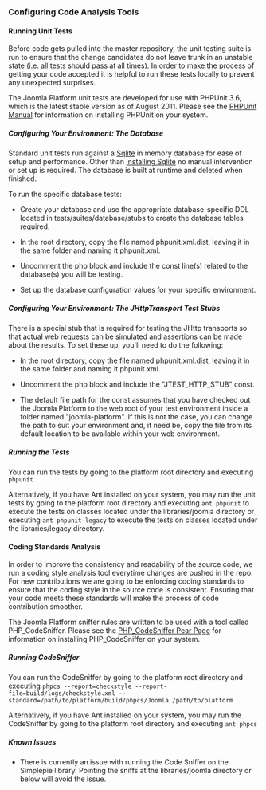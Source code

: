 ### Configuring Code Analysis Tools

#### Running Unit Tests

Before code gets pulled into the master repository, the unit testing
suite is run to ensure that the change candidates do not leave trunk in
an unstable state (i.e. all tests should pass at all times). In order to
make the process of getting your code accepted it is helpful to run
these tests locally to prevent any unexpected surprises.

The Joomla Platform unit tests are developed for use with PHPUnit 3.6,
which is the latest stable version as of August 2011. Please see the
[PHPUnit Manual](http://www.phpunit.de/manual/3.6/en/installation.html)
for information on installing PHPUnit on your system.

##### Configuring Your Environment: The Database

Standard unit tests run against a
[Sqlite](http://www.sqlite.org/quickstart.html) in memory database for
ease of setup and performance. Other than [installing
Sqlite](http://www.sqlite.org/quickstart.html) no manual intervention or
set up is required. The database is built at runtime and deleted when
finished.

To run the specific database tests:

-   Create your database and use the appropriate database-specific DDL
    located in tests/suites/database/stubs to create the database tables
    required.

-   In the root directory, copy the file named phpunit.xml.dist, leaving
    it in the same folder and naming it phpunit.xml.

-   Uncomment the php block and include the const line(s) related to the
    database(s) you will be testing.

-   Set up the database configuration values for your specific
    environment.

##### Configuring Your Environment: The JHttpTransport Test Stubs

There is a special stub that is required for testing the JHttp
transports so that actual web requests can be simulated and assertions
can be made about the results. To set these up, you'll need to do the
following:

-   In the root directory, copy the file named phpunit.xml.dist, leaving
    it in the same folder and naming it phpunit.xml.

-   Uncomment the php block and include the "JTEST\_HTTP\_STUB" const.

-   The default file path for the const assumes that you have checked
    out the Joomla Platform to the web root of your test environment
    inside a folder named "joomla-platform". If this is not the case,
    you can change the path to suit your environment and, if need be,
    copy the file from its default location to be available within your
    web environment.

##### Running the Tests

You can run the tests by going to the platform root directory and
executing `phpunit`

Alternatively, if you have Ant installed on your system, you may run the
unit tests by going to the platform root directory and executing
`ant phpunit` to execute the tests on classes located under the
libraries/joomla directory or executing `ant phpunit-legacy` to execute
the tests on classes located under the libraries/legacy directory.

#### Coding Standards Analysis

In order to improve the consistency and readability of the source code,
we run a coding style analysis tool everytime changes are pushed in the
repo. For new contributions we are going to be enforcing coding
standards to ensure that the coding style in the source code is
consistent. Ensuring that your code meets these standards will make the
process of code contribution smoother.

The Joomla Platform sniffer rules are written to be used with a tool
called PHP\_CodeSniffer. Please see the [PHP\_CodeSniffer Pear
Page](http://pear.php.net/package/PHP_CodeSniffer) for information on
installing PHP\_CodeSniffer on your system.

##### Running CodeSniffer

You can run the CodeSniffer by going to the platform root directory and
executing `phpcs --report=checkstyle
      --report-file=build/logs/checkstyle.xml --standard=/path/to/platform/build/phpcs/Joomla /path/to/platform`

Alternatively, if you have Ant installed on your system, you may run the
CodeSniffer by going to the platform root directory and executing
`ant phpcs`

##### Known Issues

-   There is currently an issue with running the Code Sniffer on the
    Simplepie library. Pointing the sniffs at the libraries/joomla
    directory or below will avoid the issue.


